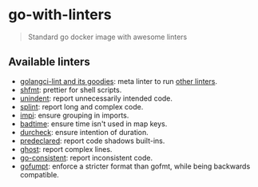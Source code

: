 # go-with-linters

> Standard go docker image with awesome linters

## Available linters

* [golangci-lint and its goodies](https://github.com/golangci/golangci-lint): meta linter to run [other linters](https://github.com/golangci/golangci-lint#supported-linters).
* [shfmt](https://github.com/mvdan/sh): prettier for shell scripts.
* [unindent](https://github.com/mvdan/unindent): report unnecessarily intended code.
* [splint](https://github.com/agflow/splint): report long and complex code.
* [impi](https://github.com/pavius/impi): ensure grouping in imports.
* [badtime](https://github.com/m3db/build-tools/tree/master/linters/badtime): ensure time isn't used in map keys.
* [durcheck](https://github.com/hypnoglow/durcheck): ensure intention of duration.
* [predeclared](https://github.com/nishanths/predeclared): report code shadows built-ins.
* [ghost](https://github.com/elliotchance/ghost): report complex lines.
* [go-consistent](https://github.com/Quasilyte/go-consistent): report inconsistent code.
* [gofumpt](https://github.com/mvdan/gofumpt): enforce a stricter format than gofmt, while being backwards compatible.

